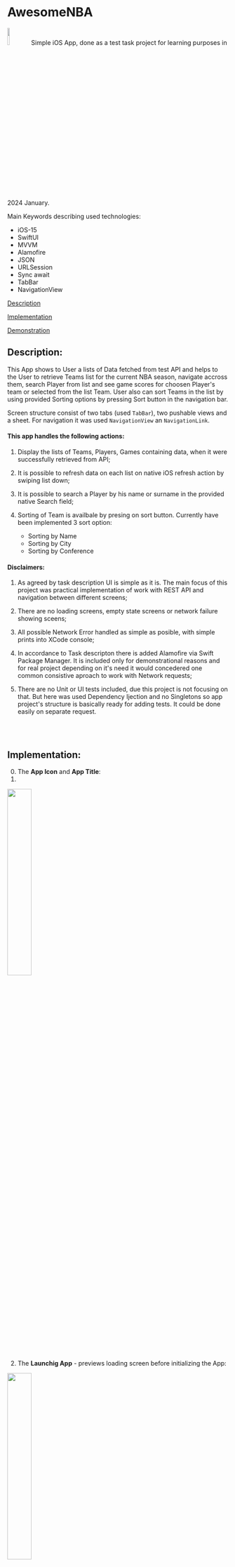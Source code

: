 # AwesomeNBA
<img src="ScreenShots/logo.jpeg" width="10%"> 
Simple iOS App, done as a test task project for learning purposes in 2024 January.

<br>

Main Keywords describing used technologies:
 - iOS-15
 - SwiftUI
 - MVVM
 - Alamofire
 - JSON
 - URLSession
 - Sync await
 - TabBar
 - NavigationView

[Description](#description)

[Implementation](#implementation)

[Demonstration](#demonstration)

## Description:
This App shows to User a lists of Data fetched from test API and helps to the User to retrieve Teams list for the current NBA season, navigate accross them, search Player from list and see game scores for choosen Player's team or selected from the list Team. User also can sort Teams in the list by using provided Sorting options by pressing Sort button in the navigation bar.

Screen structure consist of two tabs (used `TabBar`), two pushable views and a sheet. For navigation it was used `NavigationView` an `NavigationLink`.

#### This app handles the following actions:

  1. Display the lists of Teams, Players, Games containing data, when it were successfully retrieved from API;

  2. It is possible to refresh data on each list on native iOS refresh action by swiping list down;

  3. It is possible to search a Player by his name or surname in the provided native Search field;

  5. Sorting of Team is availbale by presing on sort button. Currently have been implemented 3 sort option:
       - Sorting by Name
       - Sorting by City
       - Sorting by Conference

#### Disclaimers:

  1. As agreed by task description UI is simple as it is. The main focus of this project was practical implementation of work with REST API and navigation between different screens;
    
  2. There are no loading screens, empty state screens or network failure showing sceens;

  3. All possible Network Error handled as simple as posible, with simple prints into XCode console;

  4. In accordance to Task descripton there is added Alamofire via Swift Package Manager. It is included only for demonstrational reasons and for real project depending on it's need it would concedered one common consistive aproach to work with Network requests;
   
  5. There are no Unit or UI tests included, due this project is not focusing on that. But here was used Dependency Ijection and no Singletons so app project's structure is basically ready for adding tests. It could be done easily on separate request.
<br>
<br>
  
## Implementation: 

0. The __App Icon__ and __App Title__:
1. 
<img src="ScreenShots/00_AppIcon.png" width="33%"> 
<br>

2. The __Launchig App__ - previews loading screen before initializing the App:

<img src="ScreenShots/01_LaunchApp.gif" width="33%">  
<br>
<br>

The App currently consists of two Tabs and 4 Screens in total. Below are presented all of them:

2. The __Teams Screen__ shows available Teams:
  
<img src="ScreenShots/02_TeamsScreen.png" width="33%">  

List the data with Teams from current season. There few teams with missing City or Conference properties, but it it does not destrubs to sort and view all teams. API call logic conciders pagination, so all available teams from all existing pages will be retrivied and shown. Here is considered that it is agreement with Back End, that amount of pages will not be huge, so it is allowed to fetch all data per time.

<br>
<br>

3. The __Players Screen__ Shows all available Players:
  
<img src="ScreenShots/03_PlayersScreen.png" width="33%">   

Lorem Ipsum.

<br>
<br>

4. The __Games Screen__ Shows all available Games for selected Team:
  
<img src="ScreenShots/04_GamesScreen.png" width="33%"> 

When in the Home page Tab, a User should be able to select a Team to view recent Games. User can get back from this screen using Back button.
<br>
<br>

## Demonstration: 

1. The `Navigation` is implemented between tabs and next screens are available by choosing relevant row:

<img src="ScreenShots/05_Navigation.gif" width="33%">   
   
2. The `Sort` feature is implemented for sorting Teams:

<img src="ScreenShots/06_SortTeamsFeature.gif" width="33%">

3. The `Search` feature is implemented for selecting Players:

<img src="ScreenShots/07_SearchForPlayerFeature.gif" width="33%">

